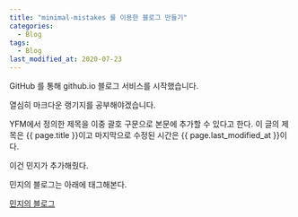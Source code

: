 ```yaml
---
title: "minimal-mistakes 를 이용한 블로그 만들기"
categories:
  - Blog
tags:
  - Blog
last_modified_at: 2020-07-23
---
```


GitHub 를 통해 github.io 블로그 서비스를 시작했습니다.

열심히 마크다운 랭기지를 공부해야겠습니다.

YFM에서 정의한 제목을 이중 괄호 구문으로 본문에 추가할 수 있다고 한다.
이 글의 제목은 {{ page.title }}이고
마지막으로 수정된 시간은 {{ page.last_modified_at }}이다.

이건 민지가 추가해줬다.

민지의 블로그는 아래에 태그해본다.

[민지의 블로그](https://jee00609.github.io/)
